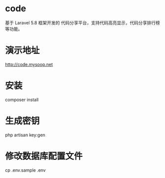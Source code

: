 # code
基于 Laravel 5.8 框架开发的 代码分享平台，支持代码高亮显示，代码分享排行榜等功能。

# 演示地址

http://code.mysoop.net


# 安装

composer install


# 生成密钥

php artisan key:gen

# 修改数据库配置文件

cp .env.sample .env

